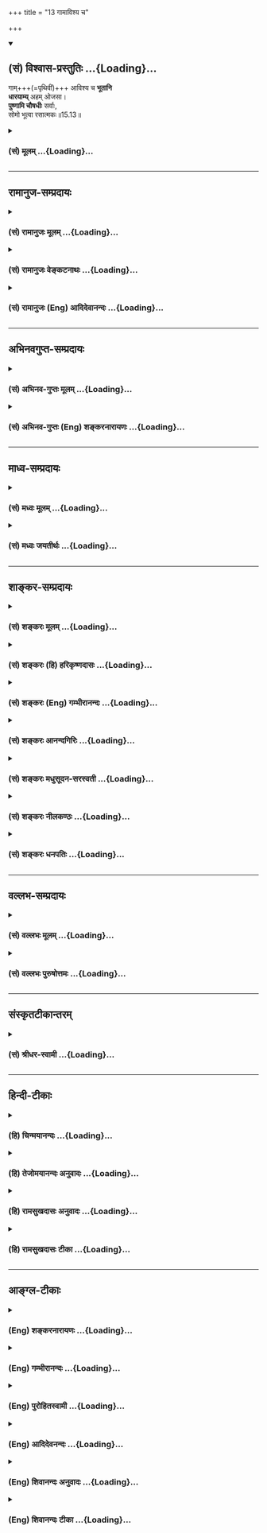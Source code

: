 +++
title = "13 गामाविश्य च"

+++
<div class="js_include" newlevelforh1="2" title="(सं) विश्वास-प्रस्तुतिः" unfilled url="/purANam_vaiShNavam/mahAbhAratam/06-bhIShma-parva/03-bhagavad-gItA-parva/saMskRtam/vishvAsa-prastutiH/15_puruShottama-yogaH/13_gAmAvishya_cha.md">
<details open><summary><h2>(सं) विश्वास-प्रस्तुतिः ...{Loading}...</h2></summary>

गाम्+++(=पृथिवीं)+++ आविश्य च **भूतानि**  
**धारयाम्य्** अहम् ओजसा।  
**पुष्णामि चौषधीः** सर्वाः,  
सोमो भूत्वा रसात्मकः॥15.13॥
</details>
</div>
<div class="js_include collapsed" newlevelforh1="3" title="(सं) मूलम्" unfilled url="/purANam_vaiShNavam/mahAbhAratam/06-bhIShma-parva/03-bhagavad-gItA-parva/saMskRtam/mUlam/15_puruShottama-yogaH/13_gAmAvishya_cha.md">
<details><summary><h3>(सं) मूलम् ...{Loading}...</h3></summary>

गामाविश्य च भूतानि धारयाम्यहमोजसा।  
पुष्णामि चौषधीः सर्वाः सोमो भूत्वा रसात्मकः।।15.13।।
</details>
</div>


_________________
## रामानुज-सम्प्रदायः
<div class="js_include collapsed" newlevelforh1="3" title="(सं) रामानुजः मूलम्" unfilled url="/purANam_vaiShNavam/mahAbhAratam/06-bhIShma-parva/03-bhagavad-gItA-parva/saMskRtam/rAmAnujaH/mUlam/15_puruShottama-yogaH/13_gAmAvishya_cha.md">
<details><summary><h3>(सं) रामानुजः मूलम् ...{Loading}...</h3></summary>

।।15.13।।**अहं [गां]** पृथिवीम् **आविश्य** सर्वाणि **भूतानि ओजसा** मम
अप्रतिहतसामर्थ्येन **धारयामि।** तथा अहम् अमृतरसमयः **सोमो भूत्वा
सर्वौषधीः पुष्णामि।**

</details>
</div>
<div class="js_include collapsed" newlevelforh1="3" title="(सं) रामानुजः वेङ्कटनाथः" unfilled url="/purANam_vaiShNavam/mahAbhAratam/06-bhIShma-parva/03-bhagavad-gItA-parva/saMskRtam/rAmAnujaH/venkaTanAthaH/15_puruShottama-yogaH/13_gAmAvishya_cha.md">
<details><summary><h3>(सं) रामानुजः वेङ्कटनाथः ...{Loading}...</h3></summary>

  
  
।।15.13।। एवमन्येषामपि सर्वेषां तत्तद्विशेषकार्यजननशक्तिः स्वकीयेति
पृथिवीसोमवैश्वानराणां धारणाप्यायनपचनशक्तिभिरुपलक्ष्यते; अन्यथा
स्वशक्तिमात्रकथने प्रकृतवैरूप्यादित्यभिप्रायेणाहपृथिव्याश्च भूतधारिण्या
धारकत्वशक्तिर्मदीयेति। सर्वाणीति -- चराणि स्थावराणि चेत्यर्थः। अन्ये हि
पदार्थाः प्रतिघातिना संयोगेन धारयन्ति अतस्तद्व्यवच्छेदार्थंओजसा इति
स्वासाधारणशक्तिनिर्देशः। तदभावे पृथिव्या धारकत्वशक्तिः
प्रतिहन्येतेत्यभिप्रायेणाहममाप्रतिहतसामर्थ्येनेति। श्रूयते च येन
द्यौरुग्रा पृथिवी च दृढा \[यजुः.का.1।8।5\] स दाधार पृथिवीं द्यामुतेमां
\[ऋक्सं.8।7।3।1\] येनेमे विधृते उभे। विष्णुना विधृते भूमी एतस्य वा
अक्षरस्य प्रशासने गार्गि द्यावापृथिव्यौ विधृते तिष्ठतः \[बृ.उ.3।8।9\]
इति। सोमत्वाकारोऽत्र रसात्मक इति विशेष्यते; तेन पोषणद्वारविवक्षामाह --
अमृतरसमयः सोमो भूत्वेति। अत्र विशेषणशक्त्या रसैः,पुष्णामीति गम्यते।  
  

</details>
</div>
<div class="js_include collapsed" newlevelforh1="3" title="(सं) रामानुजः (Eng) आदिदेवानन्दः" unfilled url="/purANam_vaiShNavam/mahAbhAratam/06-bhIShma-parva/03-bhagavad-gItA-parva/saMskRtam/rAmAnujaH/english/AdidevAnandaH/15_puruShottama-yogaH/13_gAmAvishya_cha.md">
<details><summary><h3>(सं) रामानुजः (Eng) आदिदेवानन्दः ...{Loading}...</h3></summary>

15.13 Entering the earth I uphold all beings by My strength, namely, by
My irresistible power, Likewise, becoming the Soma consisting of the
juice of the nectar, I nourish all herbs.

</details>
</div>


_________________
## अभिनवगुप्त-सम्प्रदायः
<div class="js_include collapsed" newlevelforh1="3" title="(सं) अभिनव-गुप्तः मूलम्" unfilled url="/purANam_vaiShNavam/mahAbhAratam/06-bhIShma-parva/03-bhagavad-gItA-parva/saMskRtam/abhinava-guptaH/mUlam/15_puruShottama-yogaH/13_gAmAvishya_cha.md">
<details><summary><h3>(सं) अभिनव-गुप्तः मूलम् ...{Loading}...</h3></summary>

।।15.12 -- 15.14।। यदादित्येत्यादि चतुर्विधमित्यन्तम्।
अर्कादितेजस्त्रयरूपतया दशमाध्यायसूचितसृष्टिस्थितिसंहार \[कर्तृत्व\]
प्रकटीकरणे श्रीगुरवः प्राहुः +++(;N श्रीगुरवस्त्त्वाहुः)+++ -- भूतपञ्चकस्य
समस्तव्यस्ततया यल्लोकधारकत्वं ( लोकद्वयाधारकत्वं च) तद्भगवत एव
माहेश्वर्यमित्येतदनेन \[उक्तमिति\]। तथाहि -- रवितेजसः प्रकाशकत्वं
धारकत्वं च तेजोधराद्वयतादात्म्यात्। तदेतदुक्तम् यदादित्यगतम् इति
गामाविश्य च इति चार्धद्वयेन। चान्द्रं तेजः प्रकाशकं पोषकं च;
धराजलतेजोयोगात् +++(K. omits धरा)+++। तदुक्तम् यच्चन्द्रमसि इत्यनेन भागेन
पुष्णामि चौषधीः सर्वाः सोमो भूत्वा रसात्मकः +++(;N omit चौषधीः -- त्मकः)+++
इति चार्धश्लोकेन। वाह्नं तु तेजः प्रकाशनशोषणदहनस्वेदनपचनात्मकं
पृथिव्यप्तेजोवायुयोगात्। तदेतदिहोक्तम् +++(N तदेवेहोक्तम्)+++ यच्चाग्नौ
इत्यनेन; अहं वैश्वानरः इत्यनेन च +++(S;;N इति श्लोकेन च)+++। नभस्तु
बोधावकाशरूपतया सर्वगतमेव।

</details>
</div>
<div class="js_include collapsed" newlevelforh1="3" title="(सं) अभिनव-गुप्तः (Eng) शङ्करनारायणः" unfilled url="/purANam_vaiShNavam/mahAbhAratam/06-bhIShma-parva/03-bhagavad-gItA-parva/saMskRtam/abhinava-guptaH/english/shankaranArAyaNaH/15_puruShottama-yogaH/13_gAmAvishya_cha.md">
<details><summary><h3>(सं) अभिनव-गुप्तः (Eng) शङ्करनारायणः ...{Loading}...</h3></summary>

15.13 See Comment under 15.14

</details>
</div>


_________________
## माध्व-सम्प्रदायः
<div class="js_include collapsed" newlevelforh1="3" title="(सं) मध्वः मूलम्" unfilled url="/purANam_vaiShNavam/mahAbhAratam/06-bhIShma-parva/03-bhagavad-gItA-parva/saMskRtam/madhvaH/mUlam/15_puruShottama-yogaH/13_gAmAvishya_cha.md">
<details><summary><h3>(सं) मध्वः मूलम् ...{Loading}...</h3></summary>

।।15.12 -- 15.14।। पूर्वोक्तमेव ज्ञानं प्रपञ्चयति --
यदादित्यगतमित्यादिना। गां भूमिम्।

</details>
</div>
<div class="js_include collapsed" newlevelforh1="3" title="(सं) मध्वः जयतीर्थः" unfilled url="/purANam_vaiShNavam/mahAbhAratam/06-bhIShma-parva/03-bhagavad-gItA-parva/saMskRtam/madhvaH/jayatIrthaH/15_puruShottama-yogaH/13_gAmAvishya_cha.md">
<details><summary><h3>(सं) मध्वः जयतीर्थः ...{Loading}...</h3></summary>

।।15.13 -- 15.14।। धेनोरावेशो न भूतधारणे कारणमित्यत आह -- **गामि**ति।

</details>
</div>


_________________
## शाङ्कर-सम्प्रदायः
<div class="js_include collapsed" newlevelforh1="3" title="(सं) शङ्करः मूलम्" unfilled url="/purANam_vaiShNavam/mahAbhAratam/06-bhIShma-parva/03-bhagavad-gItA-parva/saMskRtam/shankaraH/mUlam/15_puruShottama-yogaH/13_gAmAvishya_cha.md">
<details><summary><h3>(सं) शङ्करः मूलम् ...{Loading}...</h3></summary>

।।15.13।। -- **गां** पृथिवीम् **आविश्य** प्रविश्य **धारयामि भूतानि**
जगत् **अहम् ओजसा** बलेन यत् बलं कामरागविवर्जितम् ऐश्वरं रूपं
जगद्विधारणाय पृथिव्याम् आविष्टं येन पृथिवी गुर्वी न अधः पतति न विदीर्यते
च। तथा च मन्त्रवर्णः -- येन द्यौरुग्रा पृथिवी च दृढा (तै0 सं0 4।1।8)
इति; स दाधार पृथिवीम् (तै0 सं0 4।1।8) इत्यादिश्च। अतः गामाविश्य च भूतानि
चराचराणि धारयामि इति युक्तमुक्तम्। किं च; पृथिव्यां जाताः **ओषधीः
सर्वाः** व्रीहियवाद्याः **पुष्णामि** पुष्टिमतीः रसस्वादुमतीश्च करोमि
**सोमो भूत्वा रसात्मकः** सोमः सन् रसात्मकः रसस्वभावः। सर्वरसानाम् आकरः
सोमः। स हि सर्वरसात्मकः सर्वाः ओषधीः स्वात्मरसान् अनुप्रवेशयन्
पुष्णाति।। किं च --,

</details>
</div>
<div class="js_include collapsed" newlevelforh1="3" title="(सं) शङ्करः (हि) हरिकृष्णदासः" unfilled url="/purANam_vaiShNavam/mahAbhAratam/06-bhIShma-parva/03-bhagavad-gItA-parva/saMskRtam/shankaraH/hindI/harikRShNadAsaH/15_puruShottama-yogaH/13_gAmAvishya_cha.md">
<details><summary><h3>(सं) शङ्करः (हि) हरिकृष्णदासः ...{Loading}...</h3></summary>

।।15.13।। तथा --, मैं पृथिवीमें प्रविष्ट होकर अपने उस बलसे; जो कि कामना
और आसक्तिसे रहित मेरा ऐश्वर्यबल जगत्को धारण करनेके लिये पृथिवीमें
प्रविष्ट है; जिस बलके कारण भारवती पृथिवी नीचे नहीं गिरती और फटती भी
नहीं; सारे जगत्को धारण करता हूँ। यही बात वेदमन्त्र भी कहते हैं कि जिससे
द्युलोक और भारवती पृथिवी दृढ़ है तथा वह पृथिवीको धारण करता है इत्यादि।
अतः यह कहना ठीक ही है कि मैं पृथिवीमें प्रविष्ट होकर चराचर समस्त
भूतप्राणियोंको धारण करता हूँ। तथा मैं ही रसस्वरूप चन्द्रमा होकर
पृथिवीमें उत्पन्न होनेवाली धान; जौ आदि समस्त ओषधियोंका पोषण करता हूँ
अर्थात् उनको पुष्ट और स्वादयुक्त किया करता हूँ। जो सब रसोंका आत्मा है;
रस ही जिसका स्वभाव है; जो समस्त रसोंकी खानि है वह सोम है; वही अपने रसका
सञ्चार करके; समस्त वनस्पतियोंका पोषण किया करता है।

</details>
</div>
<div class="js_include collapsed" newlevelforh1="3" title="(सं) शङ्करः (Eng) गम्भीरानन्दः" unfilled url="/purANam_vaiShNavam/mahAbhAratam/06-bhIShma-parva/03-bhagavad-gItA-parva/saMskRtam/shankaraH/english/gambhIrAnandaH/15_puruShottama-yogaH/13_gAmAvishya_cha.md">
<details><summary><h3>(सं) शङ्करः (Eng) गम्भीरानन्दः ...{Loading}...</h3></summary>

15.13 Ca, and; avisya, entering; gam, the earth; aham, I; dharayami,
sustain; bhutani, the beings, the world; ojasa, through (My) power, the
power that belongs to God and is free from passing and attachment, (and)
which has penetrated the earth to support it, and owing to which the
heavy earth does not fall and does not crumble. There is a similar
mantra: 'By which the heaven is made mighty, and the earth firm' (Tai.
Sam. 4.1.8.5), and also, 'He supported the earth' (op.cit., 4.1.8.3),
etc. Hence, it has rightly been said, 'Entering the earth I sustain the
moving and non-moving beings.' Moreover, pusnami, I nourish, I make
healthy and full of the sweet flavour of juices; sarvah, all; osadhih,
the plants-paddy, barley, etc.; bhutva, by becoming; somah, Soma;
rasatmakah, which is of the nature of sap. Soma consists of all the
juices; it is the source of all juices. Indeed, it nourishes all plants
by infusing its own juice into everything. Besides,

</details>
</div>
<div class="js_include collapsed" newlevelforh1="3" title="(सं) शङ्करः आनन्दगिरिः" unfilled url="/purANam_vaiShNavam/mahAbhAratam/06-bhIShma-parva/03-bhagavad-gItA-parva/saMskRtam/shankaraH/AnandagiriH/15_puruShottama-yogaH/13_gAmAvishya_cha.md">
<details><summary><h3>(सं) शङ्करः आनन्दगिरिः ...{Loading}...</h3></summary>

।।15.13।। इतश्च सर्वात्मत्वं प्रकृतपदस्य युक्तमित्याह -- **किञ्चेति।**
ईश्वरो हि पृथिवीदेवतारूपेण पृथिवीं प्रविश्य भूतशब्दितं जगदैश्वरेणैव बलेन
बिभर्ति। ततो गुर्व्यपि पृथिवी विदीर्य नाधो निपततीत्यत्र प्रमाणमाह --
**तथाचेति।** परस्यैव हिरण्यगर्भात्मनावस्थानान्न मन्त्रयोरन्यपरतेति भावः।
देवतात्मना द्यावापृथिव्योरुग्रत्वमुद्धरणत्वसामर्थ्यं तथापीश्वरायत्तमेव
स्वरूपधारणं तदपेक्षया दुर्बलत्वादिति द्रष्टव्यम्। ईश्वरस्य सर्वात्मत्वे
हेत्वन्तरमाह -- **किञ्चेति।** रसात्मकसोमरूपतापत्तावपि कथमोषधीरीश्वरः
सर्वाः पुष्णातीत्याशङ्क्याह -- **सर्वेति।**

</details>
</div>
<div class="js_include collapsed" newlevelforh1="3" title="(सं) शङ्करः मधुसूदन-सरस्वती" unfilled url="/purANam_vaiShNavam/mahAbhAratam/06-bhIShma-parva/03-bhagavad-gItA-parva/saMskRtam/shankaraH/madhusUdana-sarasvatI/15_puruShottama-yogaH/13_gAmAvishya_cha.md">
<details><summary><h3>(सं) शङ्करः मधुसूदन-सरस्वती ...{Loading}...</h3></summary>

।।15.13।। किंच गां पृथिवीं पृथिवीदेवतारूपेणाविश्य ओजसा निजेन बलेन पृथिवीं
धूलिमुष्टितुल्यां दृढीकृत्य भूतानि पृथिव्याधेयानि वस्तून्यहमेव धारयामि।
अन्यथा पृथिवी सिकतामुष्टिवद्विशीर्येताधो निमज्जेद्वा। येन द्यौरुग्रा
पृथिवी च दृढा इति मन्त्रवर्णात्स दाधार पृथिवीं इति च हिरण्यगर्भभावापन्नं
भगवन्तमेवाह। किंच रसात्मकः सर्वरसस्वभावः सोमो भूत्वा ओषधीः सर्वा
व्रीहियवाद्याः पृथिव्यां जाता अहमेव पुष्णामि पुष्टिमतीः स्वादुमतीश्च
करोमि।

</details>
</div>
<div class="js_include collapsed" newlevelforh1="3" title="(सं) शङ्करः नीलकण्ठः" unfilled url="/purANam_vaiShNavam/mahAbhAratam/06-bhIShma-parva/03-bhagavad-gItA-parva/saMskRtam/shankaraH/nIlakaNThaH/15_puruShottama-yogaH/13_gAmAvishya_cha.md">
<details><summary><h3>(सं) शङ्करः नीलकण्ठः ...{Loading}...</h3></summary>

।।15.13।। न केवलमादित्यादिगतप्रकाशनसामर्थ्यं मामकमपि तु पृथिव्यादिगतं
भूतधारणव्यापनसामर्थ्यमपि मदीयमेवेत्याह -- **गामिति।** गां पृथिवीमाविश्य
तां पृथिवीं दृढां कृत्वा भूतान्यहमेव धारयामि ओजसा बलेन। अन्यथा पृथिवी
सिकतामुष्टिवद्विशीर्येत। तथा च मन्त्रवर्णःयेन द्यौरुग्रा पृथिवी च दृढा
इति। स दाधार पृथिवीं इति। च तथाहमेव सोमो रसात्मको जलात्मकःरसो जलं रसो
हर्षः इत्यनेकार्थमञ्जरी। जलमयो भूत्वा सर्वा ओषधीः पुष्णामि च रसवतीः
पुष्टाश्च करोमि। सोमो हि स्वात्मरसानुप्रवेशेन सर्वा ओषधीः पुष्णातीति
प्रसिद्धम्।

</details>
</div>
<div class="js_include collapsed" newlevelforh1="3" title="(सं) शङ्करः धनपतिः" unfilled url="/purANam_vaiShNavam/mahAbhAratam/06-bhIShma-parva/03-bhagavad-gItA-parva/saMskRtam/shankaraH/dhanapatiH/15_puruShottama-yogaH/13_gAmAvishya_cha.md">
<details><summary><h3>(सं) शङ्करः धनपतिः ...{Loading}...</h3></summary>

।।15.13।। किंच यद्धलं कामरागविवर्जितमैश्वरं जगद्विधाराणाय
पृथिव्यामाविष्टं येन गुर्वी पृथ्वी नाधः पतति नापि
सिकतामुष्टिवज्जलोपरिस्थितापि विशीर्यते। तथाच मन्त्रवर्णःयेन द्योरुग्रा
पृथिवी च दृढा इति;स दाधार पृथिवीं इति च; तेनौजसा बलेन गां पृथिवीमाविश्य
प्रविश्य भूतानि चराचराणि धारयामि। किंच रसात्मकः सर्वरसस्वभावः सोमो
भूत्वा स्वात्मरसावेशेन पृथिव्या जाता ओषधीः सर्वा व्रीहियवाद्याः पुष्णामि
पुष्टिमती रसस्वादवतीश्च करोमि।

</details>
</div>


_________________
## वल्लभ-सम्प्रदायः
<div class="js_include collapsed" newlevelforh1="3" title="(सं) वल्लभः मूलम्" unfilled url="/purANam_vaiShNavam/mahAbhAratam/06-bhIShma-parva/03-bhagavad-gItA-parva/saMskRtam/vallabhaH/mUlam/15_puruShottama-yogaH/13_gAmAvishya_cha.md">
<details><summary><h3>(सं) वल्लभः मूलम् ...{Loading}...</h3></summary>

।।15.13।। किञ्च सूर्यादिष्विव भूम्यादिष्वपि या धारणपोषणपाचनशक्तिः साऽपि
मदीयेत्याह -- गामिति। ओजसा भुवमाविश्य भूतानि धारयामि तत्र
धारणशक्तिर्मदंशतेजोभूता। पोषणशक्तिमाह -- सोम एव पुष्णामीति
रसात्मकोऽमृतमयः सोमो भूत्वौषधीः व्रीह्याद्याः पुष्णामि। इदं च
सोमोत्पत्तौ निरूपितम्।

</details>
</div>
<div class="js_include collapsed" newlevelforh1="3" title="(सं) वल्लभः पुरुषोत्तमः" unfilled url="/purANam_vaiShNavam/mahAbhAratam/06-bhIShma-parva/03-bhagavad-gItA-parva/saMskRtam/vallabhaH/puruShottamaH/15_puruShottama-yogaH/13_gAmAvishya_cha.md">
<details><summary><h3>(सं) वल्लभः पुरुषोत्तमः ...{Loading}...</h3></summary>

  
  
।।15.13।। एवमेव सर्वरूपो भूत्वा सर्वं करोमीत्याह -- गामाविश्येति। गां
पृथ्वीं ओजसा बलेन आविश्य अहं भूतानि धारयामि। अहमेव सोमः अमृतमयरसात्मको
रसमयो भूत्वा औषधीः सर्वा व्रीह्यादिकाः भूतानां पृथ्वीरूपेण धृतानां
रसपोषार्थं पुष्णामि पुष्टाः करोमि वर्धयामीत्यर्थः।  
  

</details>
</div>


_________________
## संस्कृतटीकान्तरम्
<div class="js_include collapsed" newlevelforh1="3" title="(सं) श्रीधर-स्वामी" unfilled url="/purANam_vaiShNavam/mahAbhAratam/06-bhIShma-parva/03-bhagavad-gItA-parva/saMskRtam/shrIdhara-svAmI/15_puruShottama-yogaH/13_gAmAvishya_cha.md">
<details><summary><h3>(सं) श्रीधर-स्वामी ...{Loading}...</h3></summary>

।।15.13।। किंच **-- गामाविश्येति।** गां पृथ्वीमोजसा बलेनाधिष्ठाय अहमेव
चराचराणि भूतानि धारयामि; अहमेव रसमयः सोमो भूत्वा व्रीह्याद्यौषधीः सर्वाः
संवर्धयामि।

</details>
</div>


_________________
## हिन्दी-टीकाः
<div class="js_include collapsed" newlevelforh1="3" title="(हि) चिन्मयानन्दः" unfilled url="/purANam_vaiShNavam/mahAbhAratam/06-bhIShma-parva/03-bhagavad-gItA-parva/hindI/chinmayAnandaH/15_puruShottama-yogaH/13_gAmAvishya_cha.md">
<details><summary><h3>(हि) चिन्मयानन्दः ...{Loading}...</h3></summary>

।।15.13।। निसन्देह कृत्रिम उर्वरकों के आविष्कार के बहुत पूर्व से पृथ्वी
का दीर्घ इतिहास रहा है। संभवत अतीत के कुछ युगों में वर्तमान समय से भी
अधिक जनसंख्या इस पृथ्वी रही होगी। इस पर भी पृथ्वी ने जीवन को धारण कर रखा
है। इस लोक के प्राणियों के धारणपोषण करने की पृथ्वी की क्षमता; उष्णता;
खनिज द्रव्य आदि सभी भगवान् के ओजस्वरूप हैं। इसका अर्थ यह हुआ कि जो
चैतन्य सूर्य की उपाधि में प्रकाश तथा उष्णता के रूप में व्यक्त होता है;
वही चैतन्य पृथ्वी में उसकी उर्वरा शक्ति और जीवन को धारण करने वाली गुप्त
पौष्टिकता के रूप में व्यक्त होता है। रसस्वरूप चन्द्रमा बनकर मैं औषधियों
का पोषण करता हूँ वही एक चेतन तत्त्व चन्द्रमा के माध्यम से चन्द्रप्रकाश
के रूप में व्यक्त होकर वनस्पतियों को पौष्टिक तत्त्वों से भर देता है। यदि
इस कथन को पूर्व की पीढ़ी ने अस्वीकार किया होगा; तो आज की वैज्ञानिक
शिक्षा पाये हुये विद्यार्थी गण इस कथन को चुनौती देने का साहस नहीं
करेंगे। आधुनिक कृषि विज्ञान यह सिद्ध करता है कि ग्रहमण्डलों का; और विशेष
रूप से चन्द्रमा का; कृषि की अनुमानित उपज से एक अटूट सम्बन्ध है आधुनिक
प्रयोगों से प्राप्त विवरणानुसार जहाँ टमाटर के बीजों को पूर्णिमा के दिन
बोया गया और पुन पूर्णिमा के दिन ही तोड़ा गया; तो वहाँ अनुसंधानकर्ताओं ने
पाया कि टमाटर की उपज सामान्य की अपेक्षा अधिक हुई थी। यह एक सुविदित और
सर्वत्र स्वीकृत तथ्य है कि बीजों के लिये सुरक्षित रखे गये धान को न केवल
सूर्य के ताप में सुखाया जाता है; वरन् उसे चन्द्रमा के प्रकाश में भी रखा
जाता है। प्राकृतिक तथा आयुर्वेदिक चिकित्सक भी कुछ औषधियों को किसी
निश्चित अवधि तक चन्द्रमा के प्रकाश में रखते हैं; और उनका यह कथन है कि
इससे उन औषधियों में रोगोपचार की क्षमता आ,जाती है। इस श्लोक में इन सभी
तथ्यों को इंगित मात्र किया गया है; जिससे यह सिद्ध होता है कि भगवान्
श्रीकृष्ण का कथन अवैज्ञानिक नहीं है। भौतिक जगत् के सूर्य; चन्द्रमा और
अग्नि ये ऊर्जा के स्रोत वस्तुत अनन्तस्वरूप परमात्मा ही हैं। सूर्य में यह
प्रकाश है और चन्द्रमा में वह रसस्वरूप पोषक तत्त्व है। वही चैतन्य पृथ्वी
में प्रवेश कर समस्त प्राणियों का धारणपोषण करने वाला बन जाता है। और

</details>
</div>
<div class="js_include collapsed" newlevelforh1="3" title="(हि) तेजोमयानन्दः अनुवादः" unfilled url="/purANam_vaiShNavam/mahAbhAratam/06-bhIShma-parva/03-bhagavad-gItA-parva/hindI/tejomayAnandaH/anuvAdaH/15_puruShottama-yogaH/13_gAmAvishya_cha.md">
<details><summary><h3>(हि) तेजोमयानन्दः अनुवादः ...{Loading}...</h3></summary>

।।15.13।। मैं ही पृथ्वी में प्रवेश करके अपने ओज से भूतमात्र को धारण करता
हूँ और रसस्वरूप चन्द्रमा बनकर समस्त औषधियों का अर्थात् वनस्पतियों का
पोषण करता हूँ।।  
  

</details>
</div>
<div class="js_include collapsed" newlevelforh1="3" title="(हि) रामसुखदासः अनुवादः" unfilled url="/purANam_vaiShNavam/mahAbhAratam/06-bhIShma-parva/03-bhagavad-gItA-parva/hindI/rAmasukhadAsaH/anuvAdaH/15_puruShottama-yogaH/13_gAmAvishya_cha.md">
<details><summary><h3>(हि) रामसुखदासः अनुवादः ...{Loading}...</h3></summary>

।।15.13।। मैं ही पृथ्वीमें प्रविष्ट होकर अपनी शक्तिसे समस्त प्राणियोंको
धारण करता हूँ; और मैं ही रसमय चन्द्रमाके रूपमें समस्त
ओषधियों-(वनस्पतियों-) को पुष्ट करता हूँ।

</details>
</div>
<div class="js_include collapsed" newlevelforh1="3" title="(हि) रामसुखदासः टीका" unfilled url="/purANam_vaiShNavam/mahAbhAratam/06-bhIShma-parva/03-bhagavad-gItA-parva/hindI/rAmasukhadAsaH/TIkA/15_puruShottama-yogaH/13_gAmAvishya_cha.md">
<details><summary><h3>(हि) रामसुखदासः टीका ...{Loading}...</h3></summary>

।।15.13।।***व्याख्या --***  **गामाविश्य च भूतानि धारयाम्यहमोजसा --**
भगवान् ही पृथ्वीमें प्रवेश करके उसपर स्थित सम्पूर्ण स्थावरजङ्गम
प्राणियोंको धारण करते हैं। तात्पर्य यह है कि पृथ्वीमें जो धारणशक्ति
देखनेमें आती है; वह पृथ्वीकी अपनी न होकर भगवान्की ही है **(टिप्पणी प₀
774.1)**।  
  
वैज्ञानिक भी इस बातको स्वीकार करते हैं कि पृथ्वीकी अपेक्षा जलका स्तर
ऊँचा है और पृथ्वीपर जलका भाग स्थलकी अपेक्षा बहुत अधिक है **(टिप्पणी प₀
774.2)**। ऐसा होनेपर भी पृथ्वी जलमग्न नहीं होती -- यह भगवान्की
धारणशक्तिका ही प्रभाव है। पृथ्वीके उपलक्षणसे यह समझना चाहिये कि पृथ्वीके
सिवाय जहाँ भी धारणशक्ति देखनेमें आती है; वह सब भगवान्की ही है। पृथ्वीमें
अन्नादि ओषधियोंको उत्पन्न करनेकी (उत्पादिका) शक्ति एवं
गुरुत्वाकर्षणशक्ति भी भगवान्की ही समझनी चाहिये।**पुष्णामि चौषधीः सर्वाः
सोमो भूत्वा रसात्मकः --** चन्द्रमामें दो शक्तियाँ हैं -- प्रकाशिकाशक्ति
और पोषणशक्ति। प्रकाशिकाशक्तिमें अपने प्रभावका वर्णन पूर्वश्लोकमें करनेके
बाद अब भगवान् इस श्लोकमें,चन्द्रमाकी पोषणशक्तिमें अपना प्रभाव बताते हैं
कि चन्द्रमाके माध्यमसे सम्पूर्ण वनस्पतियोंको मैं ही पुष्ट करता
हूँ। चन्द्रमा शुक्लपक्षमें पोषक और कृष्णपक्षमें शोषक होता है।
शुक्लपक्षमें रसमय चन्द्रमाकी मधुर किरणोंसे अमृतवर्षा होनेके कारण ही
लतावृक्षादि पुष्ट होते हैं और फलतेफूलते हैं। माताके उदरमें स्थित शिशु भी
शुक्लपक्षमें वृद्धिको प्राप्त होता है। यहाँ **सोमः** पद चन्द्रलोकका वाचक
है; चन्द्रमण्डलका नहीं। नेत्रोंसे हमें जो दीखता है; वह चन्द्रमण्डल है।
चन्द्रमण्डलसे भी ऊपर (आँखोंसे न दीखनेवाला) चन्द्रलोक है। उपर्युक्त
पदोंमें विशेषरूपसे **सोमः** पद देनेका अभिप्राय यह है कि चन्द्रमामें
प्रकाशके साथसाथ अमृतवर्षाकी शक्ति भी है। वह अमृत पहले चन्द्रलोकसे
चन्द्रमण्डलमें आता है और फिर चन्द्रमण्डलसे भूमण्डलपर आता है। यहाँ
**ओषधीः** पदके अन्तर्गत गेहूँ; चना आदि सब प्रकारके अन्न समझने चाहिये।
चन्द्रमाके द्वारा पुष्ट हुए अन्नका भोजन करनेसे ही मनुष्य; पशु; पक्षी आदि
समस्त प्राणी पुष्टि प्राप्त करते हैं। ओषधियों; वनस्पतियोंमें शरीरको
पुष्ट करनेकी जो शक्ति है; वह चन्द्रमासे आती है। चन्द्रमाकी वह पोषणशक्ति
भी उसकी अपनी न होकर भगवान्की ही है। भगवान् ही चन्द्रमाको निमित्त बनाकर
सबका पोषण करते हैं।  
  
***सम्बन्ध --***  समष्टिशक्तिमें अपना प्रभाव बतानेके बाद अब भगवान् जिस
शक्तिसे व्यष्टिजगत्में क्रियाएँ हो रही हैं; उस व्यष्टिशक्तिमें अपना
प्रभाव बताते हैं।

</details>
</div>


_________________
## आङ्ग्ल-टीकाः
<div class="js_include collapsed" newlevelforh1="3" title="(Eng) शङ्करनारायणः" unfilled url="/purANam_vaiShNavam/mahAbhAratam/06-bhIShma-parva/03-bhagavad-gItA-parva/english/shankaranArAyaNaH/15_puruShottama-yogaH/13_gAmAvishya_cha.md">
<details><summary><h3>(Eng) शङ्करनारायणः ...{Loading}...</h3></summary>

15.13. And penetrating the earth I support \[all\] beings with \[My\]
energy; being the sapful moon, I nourish all plants.

</details>
</div>
<div class="js_include collapsed" newlevelforh1="3" title="(Eng) गम्भीरानन्दः" unfilled url="/purANam_vaiShNavam/mahAbhAratam/06-bhIShma-parva/03-bhagavad-gItA-parva/english/gambhIrAnandaH/15_puruShottama-yogaH/13_gAmAvishya_cha.md">
<details><summary><h3>(Eng) गम्भीरानन्दः ...{Loading}...</h3></summary>

15.13 And entering the earth I sustain the beings through (My) power;
and nourish all the plants by becoming Soma \[According to S. and most
other translators, Soma means the moon.-Tr.\] which is of the nature of
sap.

</details>
</div>
<div class="js_include collapsed" newlevelforh1="3" title="(Eng) पुरोहितस्वामी" unfilled url="/purANam_vaiShNavam/mahAbhAratam/06-bhIShma-parva/03-bhagavad-gItA-parva/english/purohitasvAmI/15_puruShottama-yogaH/13_gAmAvishya_cha.md">
<details><summary><h3>(Eng) पुरोहितस्वामी ...{Loading}...</h3></summary>

15.13 1 enter this world and animate all My creatures with My vitality;
and by My cool moonbeams I nourish the plants.

</details>
</div>
<div class="js_include collapsed" newlevelforh1="3" title="(Eng) आदिदेवनन्दः" unfilled url="/purANam_vaiShNavam/mahAbhAratam/06-bhIShma-parva/03-bhagavad-gItA-parva/english/AdidevanandaH/15_puruShottama-yogaH/13_gAmAvishya_cha.md">
<details><summary><h3>(Eng) आदिदेवनन्दः ...{Loading}...</h3></summary>

15.13 And entering the earth I uphold all beings by My strength. I
nourish all herbs, becoming the juicy Soma.

</details>
</div>
<div class="js_include collapsed" newlevelforh1="3" title="(Eng) शिवानन्दः अनुवादः" unfilled url="/purANam_vaiShNavam/mahAbhAratam/06-bhIShma-parva/03-bhagavad-gItA-parva/english/shivAnandaH/anuvAdaH/15_puruShottama-yogaH/13_gAmAvishya_cha.md">
<details><summary><h3>(Eng) शिवानन्दः अनुवादः ...{Loading}...</h3></summary>

15.13 Permeating the earth I support all beings by (My) energy; and
having become the watery moon I nourish all herbs.

</details>
</div>
<div class="js_include collapsed" newlevelforh1="3" title="(Eng) शिवानन्दः टीका" unfilled url="/purANam_vaiShNavam/mahAbhAratam/06-bhIShma-parva/03-bhagavad-gItA-parva/english/shivAnandaH/TIkA/15_puruShottama-yogaH/13_gAmAvishya_cha.md">
<details><summary><h3>(Eng) शिवानन्दः टीका ...{Loading}...</h3></summary>

15.13 गाम the earth; आविश्य permeating; च and; भूतानि all beings;
धारयामि support; अहम् I; ओजसा by (My) energy; पुष्णामि (I) nourish; च
and; औषधीः the herbs; सर्वाः all; सोमः moon; भूत्वा having become
रसात्मकः watery.Commentary The immanence of the Lord as the
allsustaining life is described in this verse.Ojas The energy of the
Lord (Isvara). The vast heaven and earth are firmly held by this energy.
It permeates the earth to support the world. This energy is destitute of
passion and attachment. As the vast earth is supported by the energy of
the Lord; it does not fall; it is not broken down to pieces and it does
not sink into the nether worlds.The Lord penetrates the earth and
supports all movable and immovable objects by His energy.Rasatmakah
somah The watery moon The moon is regarded as the repository of all
savours or,fluids (Rasas). I; becoming the watery moon; nourish all
herbs and plants such as rice; wheat; etc.; by infusing sap into them;
and make them savoury. I feed the vegetable kingdom with My vital juice
(Ojas) which pervades the soil and generates sweet juice or sap in
herbs; plants and trees. The watery or savoury moon nourishes all herbs
and plants by infusing sap or savours into them.Moreover --

</details>
</div>
